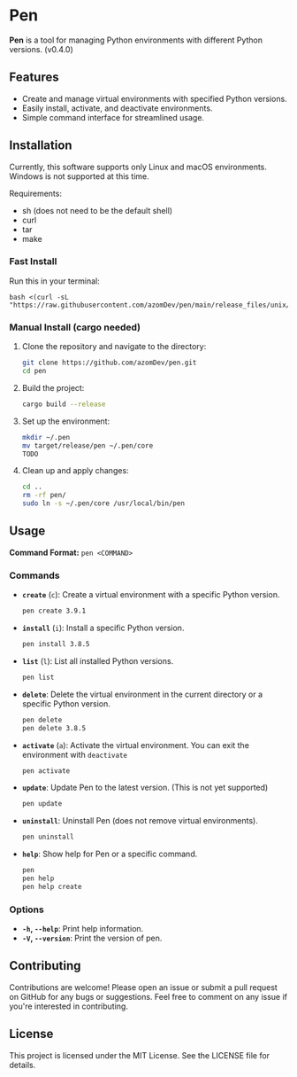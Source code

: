 # Pen

**Pen** is a tool for managing Python environments with different Python versions. (v0.4.0)

## Features

- Create and manage virtual environments with specified Python versions.
- Easily install, activate, and deactivate environments.
- Simple command interface for streamlined usage.

## Installation
Currently, this software supports only Linux and macOS environments. Windows is not supported at this time.

Requirements:
- sh (does not need to be the default shell)
- curl
- tar
- make

### Fast Install
Run this in your terminal:
```
bash <(curl -sL "https://raw.githubusercontent.com/azomDev/pen/main/release_files/unix/install.sh")
```

### Manual Install (cargo needed)

1. Clone the repository and navigate to the directory:
    ```bash
    git clone https://github.com/azomDev/pen.git
    cd pen
    ```

2. Build the project:
    ```bash
    cargo build --release
    ```

3. Set up the environment:
    ```bash
    mkdir ~/.pen
    mv target/release/pen ~/.pen/core
    TODO
    ```

4. Clean up and apply changes:
    ```bash
    cd ..
    rm -rf pen/
    sudo ln -s ~/.pen/core /usr/local/bin/pen
    ```

## Usage

**Command Format:** `pen <COMMAND>`

### Commands

- **`create`** (`c`): Create a virtual environment with a specific Python version.
    ```bash
    pen create 3.9.1
    ```

- **`install`** (`i`): Install a specific Python version.
    ```bash
    pen install 3.8.5
    ```

- **`list`** (`l`): List all installed Python versions.
    ```bash
    pen list
    ```

- **`delete`**: Delete the virtual environment in the current directory or a specific Python version.
    ```bash
    pen delete
    pen delete 3.8.5
    ```

- **`activate`** (`a`): Activate the virtual environment. You can exit the environment with `deactivate`
    ```bash
    pen activate
    ```

- **`update`**: Update Pen to the latest version. (This is not yet supported)
    ```bash
    pen update
    ```

- **`uninstall`**: Uninstall Pen (does not remove virtual environments).
    ```bash
    pen uninstall
    ```

- **`help`**: Show help for Pen or a specific command.
    ```bash
    pen
    pen help
    pen help create
    ```

### Options

- **`-h`, `--help`**: Print help information.
- **`-V`, `--version`**: Print the version of pen.


## Contributing

Contributions are welcome! Please open an issue or submit a pull request on GitHub for any bugs or suggestions. Feel free to comment on any issue if you're interested in contributing.

## License

This project is licensed under the MIT License. See the LICENSE file for details.
